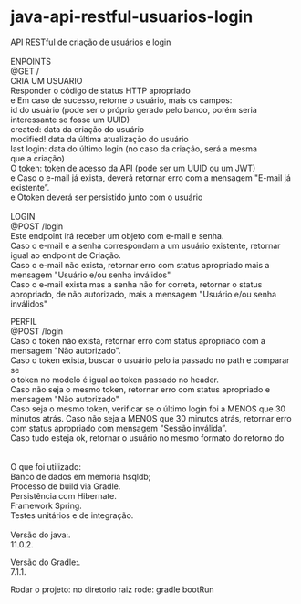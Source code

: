 # java-api-restful-usuarios-login
API RESTful de criação de usuários e login
<br>
<br>
ENPOINTS <br>
@GET /<br>
CRIA UM USUARIO<br>
 Responder o código de status HTTP apropriado<br>
e Em caso de sucesso, retorne o usuário, mais os campos:<br>
id do usuário (pode ser o próprio gerado pelo banco, porém seria<br>
interessante se fosse um UUID)<br>
created: data da criação do usuário<br>
modified! data da última atualização do usuário<br>
last login: data do último login (no caso da criação, será a mesma<br>
que a criação)<br>
O token: token de acesso da API (pode ser um UUID ou um JWT)<br>
e Caso o e-mail já exista, deverá retornar erro com a mensagem "E-mail já<br>
existente”.<br>
e Otoken deverá ser persistido junto com o usuário<br>
<br>
LOGIN<br>
@POST /login<br>
Este endpoint irá receber um objeto com e-mail e senha.<br>
Caso o e-mail e a senha correspondam a um usuário existente, retornar igual
ao endpoint de Criação.<br>
Caso o e-mail não exista, retornar erro com status apropriado mais a<br>
mensagem "Usuário e/ou senha inválidos"<br>
Caso o e-mail exista mas a senha não for correta, retornar o status<br>
apropriado, de não autorizado, mais a mensagem "Usuário e/ou senha<br>
inválidos"<br>

PERFIL<br>
@POST /login <br>
Caso o token não exista, retornar erro com status apropriado com a<br>
mensagem "Não autorizado".<br>
Caso o token exista, buscar o usuário pelo ia passado no path e comparar se<br>
o token no modelo é igual ao token passado no header.<br>
Caso não seja o mesmo token, retornar erro com status apropriado e<br>
mensagem "Não autorizado"<br>
Caso seja o mesmo token, verificar se o último login foi a MENOS que 30<br>
minutos atrás. Caso não seja a MENOS que 30 minutos atrás, retornar erro<br>
com status apropriado com mensagem "Sessão inválida”.<br>
Caso tudo esteja ok, retornar o usuário no mesmo formato do retorno do<br>
<br>
<br>
O que foi utilizado:<br>
Banco de dados em memória hsqldb;<br>
Processo de build via Gradle.<br>
Persistência com Hibernate.<br>
Framework Spring.<br>
Testes unitários e de integração.<br>
<br>
Versão do java:.<br>
11.0.2.<br>

Versão do Gradle:.<br>
7.1.1.<br>

Rodar o projeto:
no diretorio raiz rode:  gradle bootRun


